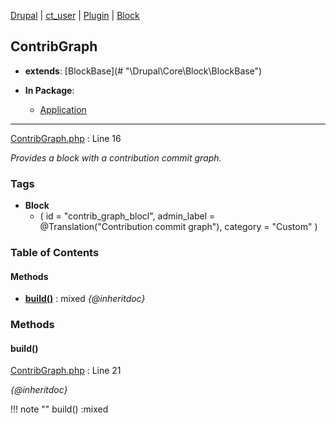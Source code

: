 
[Drupal](../namespaces/drupal.md) | [ct_user](../namespaces/drupal-ct-user.md) | [Plugin](../namespaces/drupal-ct-user-plugin.md) | [Block](../namespaces/drupal-ct-user-plugin-block.md)

## ContribGraph

- **extends**: [BlockBase](# &quot;\Drupal\Core\Block\BlockBase&quot;)

- **In Package**:
    - [Application](../packages/Application.md)
  


---





[ContribGraph.php](../files/web-modules-custom-ct-user-src-plugin-block-contribgraph.md) : Line 16

*Provides a block with a contribution commit graph.*




### Tags

- **Block**
  - (
  id = "contrib_graph_blocl",
  admin_label = @Translation("Contribution commit graph"),
  category = "Custom"
)






### Table of Contents










#### Methods
- **[build()](../classes/Drupal-ct-user-Plugin-Block-ContribGraph.md#build)**
           : mixed
  *{@inheritdoc}*









### Methods

#### build()

[ContribGraph.php](../files/web-modules-custom-ct-user-src-plugin-block-contribgraph.md) : Line 21

*{@inheritdoc}*

!!! note ""
    build() :mixed












